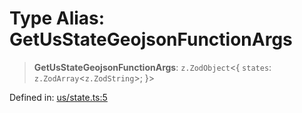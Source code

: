 # Type Alias: GetUsStateGeojsonFunctionArgs

> **GetUsStateGeojsonFunctionArgs**: `z.ZodObject`\<\{ `states`: `z.ZodArray`\<`z.ZodString`\>; \}\>

Defined in: [us/state.ts:5](https://github.com/GeoDaCenter/openassistant/blob/36f516b8229288259590b2d9dab3b10cbfc3cbfd/packages/osm/src/us/state.ts#L5)
